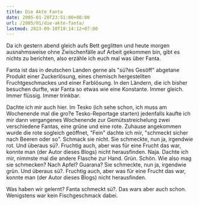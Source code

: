 ```yaml
---
title: Die Akte Fanta
date: 2005-01-20T23:51:00+00:00
url: /2005/01/die-akte-fanta/
lastmod: 2023-09-10T19:14:12+07:00
---
```

Da ich gestern abend gleich aufs Bett geglitten und heute morgen ausnahmsweise ohne Zwischenfälle auf Arbeit gekommen bin, gibt es nichts zu berichten, also erzähle ich euch mal was über Fanta.

Fanta ist das in deutschen Landen gerne als "sü?es Gesöff" abgetane Produkt einer Zuckerlösung, eines chemisch hergestellten Fruchtgeschmackes und einer Farblösung. In den Ländern, die ich bisher besuchen durfte, war Fanta so etwas wie eine Konstante. Immer gleich. Immer flüssig. Immer trinkbar.

Dachte ich mir auch hier. Im Tesko (ich sehe schon, ich muss am Wochenende mal die gro?e Tesko-Reportage starten) jedenfalls kaufte ich mir dann vergangenes Wochenende zur Gemütsstreichelung zwei verschiedene Fantas, eine grüne und eine rote. Zuhause angekommen wurde die rote sogleich geöffnet, "Fein" dachte ich mir, "schmeckt sicher nach Beeren oder so". Schmack sie nicht. Sie schmeckte, nun ja, irgendwie rot. Und überaus sü?. Fruchtig auch, aber was für eine Frucht das war, konnte man (der Autor dieses Blogs) nicht herausfinden. Naja. Dachte ich mir, nimmste mal die andere Flasche zur Hand. Grün. Schön. Wie also mag sie schmecken? Nach Apfel? Guarana? Sie schmeckte, nun ja, irgendwie grün. Und überaus sü?. Fruchtig auch, aber was für eine Frucht das war, konnte man (der Autor dieses Blogs) nicht herausfinden.

Was haben wir gelernt? Fanta schmeckt sü?. Das wars aber auch schon. Wenigstens war kein Fischgeschmack dabei.
